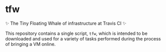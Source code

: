 # tfw

:sparkles: The Tiny Floating Whale of infrastructure at Travis CI :sparkles:

This repository contains a single script, `tfw`, which is intended to be
downloaded and used for a variety of tasks performed during the process of
bringing a VM online.

